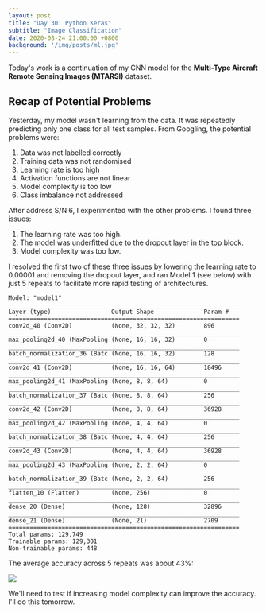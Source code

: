 ```yaml
---
layout: post
title: "Day 30: Python Keras"
subtitle: "Image Classification"
date: 2020-08-24 21:00:00 +0800
background: '/img/posts/ml.jpg'
---
```


Today's work is a continuation of my CNN model for the **Multi-Type Aircraft Remote Sensing Images (MTARSI)** dataset.

## Recap of Potential Problems
Yesterday, my model wasn't learning from the data. It was repeatedly predicting only one class for all test samples. From Googling, the potential problems were:

1. Data was not labelled correctly
2. Training data was not randomised
3. Learning rate is too high
4. Activation functions are not linear
5. Model complexity is too low
6. Class imbalance not addressed

After address S/N 6, I experimented with the other problems. I found three issues:

1. The learning rate was too high.
2. The model was underfitted due to the dropout layer in the top block.
3. Model complexity was too low.

I resolved the first two of these three issues by lowering the learning rate to 0.00001 and removing the dropout layer, and ran Model 1 (see below) with just 5 repeats to facilitate more rapid testing of architectures.

```
Model: "model1"
_________________________________________________________________
Layer (type)                 Output Shape              Param #   
=================================================================
conv2d_40 (Conv2D)           (None, 32, 32, 32)        896       
_________________________________________________________________
max_pooling2d_40 (MaxPooling (None, 16, 16, 32)        0         
_________________________________________________________________
batch_normalization_36 (Batc (None, 16, 16, 32)        128       
_________________________________________________________________
conv2d_41 (Conv2D)           (None, 16, 16, 64)        18496     
_________________________________________________________________
max_pooling2d_41 (MaxPooling (None, 8, 8, 64)          0         
_________________________________________________________________
batch_normalization_37 (Batc (None, 8, 8, 64)          256       
_________________________________________________________________
conv2d_42 (Conv2D)           (None, 8, 8, 64)          36928     
_________________________________________________________________
max_pooling2d_42 (MaxPooling (None, 4, 4, 64)          0         
_________________________________________________________________
batch_normalization_38 (Batc (None, 4, 4, 64)          256       
_________________________________________________________________
conv2d_43 (Conv2D)           (None, 4, 4, 64)          36928     
_________________________________________________________________
max_pooling2d_43 (MaxPooling (None, 2, 2, 64)          0         
_________________________________________________________________
batch_normalization_39 (Batc (None, 2, 2, 64)          256       
_________________________________________________________________
flatten_10 (Flatten)         (None, 256)               0         
_________________________________________________________________
dense_20 (Dense)             (None, 128)               32896     
_________________________________________________________________
dense_21 (Dense)             (None, 21)                2709      
=================================================================
Total params: 129,749
Trainable params: 129,301
Non-trainable params: 448
```

The average accuracy across 5 repeats was about 43%:

<img src="/365DaysOfDS/img/posts/day030-01.png" style='margin-left: auto; margin-right: auto; display: block;'>

We'll need to test if increasing model complexity can improve the accuracy. I'll do this tomorrow.